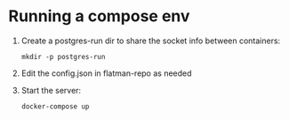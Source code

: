 # Running a compose env

1. Create a postgres-run dir to share the socket info between containers:

    ```
    mkdir -p postgres-run
    ```

2. Edit the config.json in flatman-repo as needed

3. Start the server:

    ```
    docker-compose up
    ```
